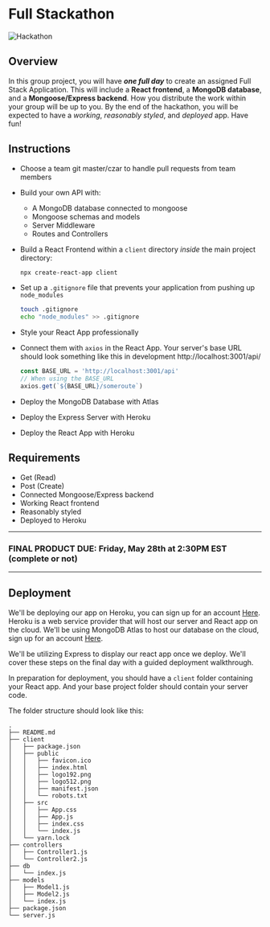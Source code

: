 # Full Stackathon

![Hackathon](https://external-content.duckduckgo.com/iu/?u=https%3A%2F%2Fwww.usdigitalpartners.com%2Fwp-content%2Fuploads%2Fhackathon.gif&f=1&nofb=1)

## Overview

In this group project, you will have **_one full day_** to create an assigned Full Stack Application. This will include a **React frontend**, a **MongoDB database**, and a **Mongoose/Express backend**. How you distribute the work within your group will be up to you. By the end of the hackathon, you will be expected to have a _working_, _reasonably styled_, and _deployed_ app. Have fun!

## Instructions

- Choose a team git master/czar to handle pull requests from team members
- Build your own API with:
  - A MongoDB database connected to mongoose
  - Mongoose schemas and models
  - Server Middleware
  - Routes and Controllers
- Build a React Frontend within a `client` directory _inside_ the main project directory:

  ```sh
  npx create-react-app client
  ```

- Set up a `.gitignore` file that prevents your application from pushing up `node_modules`

  ```sh
  touch .gitignore
  echo "node_modules" >> .gitignore
  ```

- Style your React App professionally
- Connect them with `axios` in the React App. Your server's base URL should look something like this in development http://localhost:3001/api/
  ```js
  const BASE_URL = 'http://localhost:3001/api'
  // When using the BASE_URL
  axios.get(`${BASE_URL}/someroute`)
  ```
- Deploy the MongoDB Database with Atlas
- Deploy the Express Server with Heroku
- Deploy the React App with Heroku

## Requirements

- Get (Read)
- Post (Create)
- Connected Mongoose/Express backend
- Working React frontend
- Reasonably styled
- Deployed to Heroku

---

### **FINAL PRODUCT DUE: Friday, May 28th at 2:30PM EST (complete or not)**

---

## Deployment

We'll be deploying our app on Heroku, you can sign up for an account [Here](https://www.heroku.com/). Heroku is a web service provider that will host our server and React app on the cloud.
We'll be using MongoDB Atlas to host our database on the cloud, sign up for an account [Here](https://www.mongodb.com/cloud/atlas/register).

We'll be utilizing Express to display our react app once we deploy. We'll cover these steps on the final day with a guided deployment walkthrough.

In preparation for deployment, you should have a `client` folder containing your React app. And your base project folder should contain your server code.

The folder structure should look like this:

```
.
├── README.md
├── client
│   ├── package.json
│   ├── public
│   │   ├── favicon.ico
│   │   ├── index.html
│   │   ├── logo192.png
│   │   ├── logo512.png
│   │   ├── manifest.json
│   │   └── robots.txt
│   ├── src
│   │   ├── App.css
│   │   ├── App.js
│   │   ├── index.css
│   │   └── index.js
│   └── yarn.lock
├── controllers
│   ├── Controller1.js
│   └── Controller2.js
├── db
│   └── index.js
├── models
│   ├── Model1.js
│   ├── Model2.js
│   └── index.js
├── package.json
└── server.js
```

